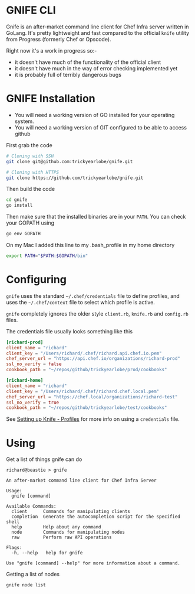 # GNIFE CLI

Gnife is an after-market command line client for Chef Infra server written in GoLang.
It's pretty lightweight and fast compared to the official `knife` utility from Progress (formerly Chef or Opscode).

Right now it's a work in progress so:-

* it doesn't have much of the functionality of the official client
* it doesn't have much in the way of error checking implemented yet
* it is probably full of terribly dangerous bugs


# GNIFE Installation

* You will need a working version of GO installed for your operating system.
* You will need a working version of GIT configured to be able to access github

First grab the code

```bash
# Cloning with SSH
git clone git@github.com:trickyearlobe/gnife.git
```

```bash
# Cloning with HTTPS
git clone https://github.com/trickyearlobe/gnife.git
```


Then build the code

```bash
cd gnife
go install
```

Then make sure that the installed binaries are in your `PATH`. You can check your GOPATH using

```bash
go env GOPATH
```

On my Mac I added this line to my .bash_profile in my home directory

```bash
export PATH="$PATH:$GOPATH/bin"
```


# Configuring

`gnife` uses the standard `~/.chef/credentials` file to define profiles, and uses the `~/.chef/context` file to select which profile is active.

`gnife` completely ignores the older style `client.rb`, `knife.rb` and `config.rb` files.

The credentials file usually looks something like this

```toml
[richard-prod]
client_name = "richard"
client_key = "/Users/richard/.chef/richard.api.chef.io.pem"
chef_server_url = "https://api.chef.io/organizations/richard-prod"
ssl_no_verify = false
cookbook_path = "~/repos/github/trickyearlobe/prod/cookbooks"

[richard-home]
client_name = "richard"
client_key = "/Users/richard/.chef/richard.chef.local.pem"
chef_server_url = "https://chef.local/organizations/richard-test"
ssl_no_verify = true
cookbook_path = "~/repos/github/trickyearlobe/test/cookbooks"
```

See [Setting up Knife - Profiles](https://docs.chef.io/workstation/knife_setup) for more info on using a `credentials` file.


# Using

Get a list of things gnife can do

```
richard@beastie > gnife

An after-market command line client for Chef Infra Server

Usage:
  gnife [command]

Available Commands:
  client      Commands for manipulating clients
  completion  Generate the autocompletion script for the specified shell
  help        Help about any command
  node        Commands for manipulating nodes
  raw         Perform raw API operations

Flags:
  -h, --help   help for gnife

Use "gnife [command] --help" for more information about a command.
```

Getting a list of nodes

```
gnife node list
```